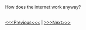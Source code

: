 How does the internet work anyway? 
<br/>
<br/>
<br/>
[<<<Previous<<<](README.md) | [>>>Next>>>](opening_activity.md)